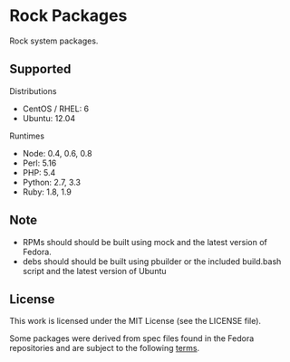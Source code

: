 Rock Packages
=============

Rock system packages.

## Supported

Distributions

 * CentOS / RHEL: 6
 * Ubuntu: 12.04

Runtimes

  * Node: 0.4, 0.6, 0.8
  * Perl: 5.16
  * PHP: 5.4
  * Python: 2.7, 3.3
  * Ruby: 1.8, 1.9

## Note

* RPMs should should be built using mock and the latest version of Fedora.
* debs should should be built using pbuilder or the included build.bash script and the latest version of Ubuntu

## License

This work is licensed under the MIT License (see the LICENSE file).

Some packages were derived from spec files found in the Fedora repositories and
are subject to the following [terms][terms].

[terms]: https://fedoraproject.org/wiki/Licensing:Main?rd=Licensing#License_of_Fedora_SPEC_Files
